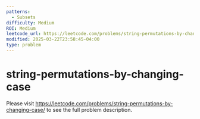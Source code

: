 ```yaml
---
patterns:
  - Subsets
difficulty: Medium
ROI: Medium
leetcode_url: https://leetcode.com/problems/string-permutations-by-changing-case/
modified: 2025-03-22T23:58:45-04:00
type: problem
---
```


# string-permutations-by-changing-case

Please visit https://leetcode.com/problems/string-permutations-by-changing-case/ to see the full problem description.

